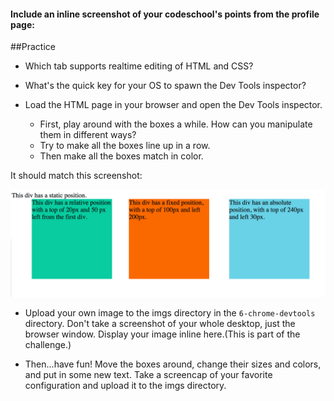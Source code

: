 #### Include an inline screenshot of your codeschool's points from the profile page:

<!-- Modify the Markdown to include your answers. Don't delete the questions! -->

##Practice
* Which tab supports realtime editing of HTML and CSS?

* What's the quick key for your OS to spawn the Dev Tools inspector?

* Load the HTML page in your browser and open the Dev Tools inspector.
  * First, play around with the boxes a while. How can you manipulate them in different ways?
  * Try to make all the boxes line up in a row.
  * Then make all the boxes match in color.

It should match this screenshot:

  ![CSS Positioning and DevTools](imgs/devtools-img.jpg)

  * Upload your own image to the imgs directory in the `6-chrome-devtools` directory.  Don't take a screenshot of your whole desktop, just the browser window. Display your image inline here.(This is part of the challenge.)
  <!-- Image here-->

  * Then...have fun! Move the boxes around, change their sizes and colors, and put in some new text. Take a screencap of your favorite configuration and upload it to the imgs directory.